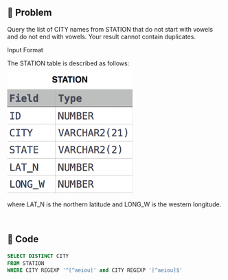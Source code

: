 ## 📌 Problem
Query the list of CITY names from STATION that do not start with vowels and do not end with vowels. Your result cannot contain duplicates.

Input Format

The STATION table is described as follows:

![STATION TABLE](image/2021-02-21-20-10-15.png)

where LAT_N is the northern latitude and LONG_W is the western longitude.

</br>

## 📌 Code
```sql
SELECT DISTINCT CITY
FROM STATION
WHERE CITY REGEXP '^[^aeiou]' and CITY REGEXP '[^aeiou]$'
```